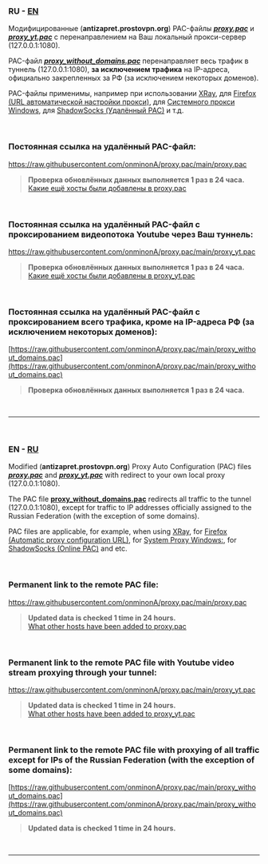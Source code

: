 

### RU - [EN](https://github.com/onminonA/proxy.pac#en---ru)

Модифицированные (**antizapret.prostovpn.org**) PAC-файлы [**_proxy.pac_**](https://github.com/onminonA/proxy.pac#%D0%BF%D0%BE%D1%81%D1%82%D0%BE%D1%8F%D0%BD%D0%BD%D0%B0%D1%8F-%D1%81%D1%81%D1%8B%D0%BB%D0%BA%D0%B0-%D0%BD%D0%B0-%D1%83%D0%B4%D0%B0%D0%BB%D1%91%D0%BD%D0%BD%D1%8B%D0%B9-pac-%D1%84%D0%B0%D0%B9%D0%BB) и [**_proxy_yt.pac_**](https://github.com/onminonA/proxy.pac#%D0%BF%D0%BE%D1%81%D1%82%D0%BE%D1%8F%D0%BD%D0%BD%D0%B0%D1%8F-%D1%81%D1%81%D1%8B%D0%BB%D0%BA%D0%B0-%D0%BD%D0%B0-%D1%83%D0%B4%D0%B0%D0%BB%D1%91%D0%BD%D0%BD%D1%8B%D0%B9-pac-%D1%84%D0%B0%D0%B9%D0%BB-%D1%81-%D0%BF%D1%80%D0%BE%D0%BA%D1%81%D0%B8%D1%80%D0%BE%D0%B2%D0%B0%D0%BD%D0%B8%D0%B5%D0%BC-%D0%B2%D0%B8%D0%B4%D0%B5%D0%BE%D0%BF%D0%BE%D1%82%D0%BE%D0%BA%D0%B0-youtube-%D1%87%D0%B5%D1%80%D0%B5%D0%B7-%D0%B2%D0%B0%D1%88-%D1%82%D1%83%D0%BD%D0%BD%D0%B5%D0%BB%D1%8C) с перенаправлением на Ваш локальный прокси-сервер (127.0.0.1:1080).  

PAC-файл [**_proxy_without_domains.pac_**](https://github.com/onminonA/proxy.pac#%D0%BF%D0%BE%D1%81%D1%82%D0%BE%D1%8F%D0%BD%D0%BD%D0%B0%D1%8F-%D1%81%D1%81%D1%8B%D0%BB%D0%BA%D0%B0-%D0%BD%D0%B0-%D1%83%D0%B4%D0%B0%D0%BB%D1%91%D0%BD%D0%BD%D1%8B%D0%B9-pac-%D1%84%D0%B0%D0%B9%D0%BB-%D1%81-%D0%BF%D1%80%D0%BE%D0%BA%D1%81%D0%B8%D1%80%D0%BE%D0%B2%D0%B0%D0%BD%D0%B8%D0%B5%D0%BC-%D0%B2%D1%81%D0%B5%D0%B3%D0%BE-%D1%82%D1%80%D0%B0%D1%84%D0%B8%D0%BA%D0%B0-%D0%BA%D1%80%D0%BE%D0%BC%D0%B5-%D0%BD%D0%B0-ip-%D0%B0%D0%B4%D1%80%D0%B5c%D0%B0-%D1%80%D1%84-%D0%B7%D0%B0-%D0%B8%D1%81%D0%BA%D0%BB%D1%8E%D1%87%D0%B5%D0%BD%D0%B8%D0%B5%D0%BC-%D0%BD%D0%B5%D0%BA%D0%BE%D1%82%D0%BE%D1%80%D1%8B%D1%85-%D0%B4%D0%BE%D0%BC%D0%B5%D0%BD%D0%BE%D0%B2) перенаправляет весь трафик в туннель (127.0.0.1:1080), **за исключением трафика** на IP-адреса, официально закрепленных за РФ (за исключением некоторых доменов).  

PAC-файлы применимы, например при использовании [XRay](https://github.com/XTLS/Xray-examples), для [Firefox (URL автоматической настройки прокси)](https://github.com/onminonA/proxy.pac/wiki#firefox), для [Системного прокси Windows](https://github.com/onminonA/proxy.pac/wiki#%D1%81%D0%B8%D1%81%D1%82%D0%B5%D0%BC%D0%BD%D1%8B%D0%B9-%D0%BF%D1%80%D0%BE%D0%BA%D1%81%D0%B8-windows), для [ShadowSocks (Удалённый PAC)](https://github.com/onminonA/proxy.pac/wiki#shadowsocks) и т.д.

<br>

### Постоянная ссылка на удалённый PAC-файл:
https://raw.githubusercontent.com/onminonA/proxy.pac/main/proxy.pac
>**Проверка обновлённых данных выполняется 1 раз в 24 часа.**   
>[Какие ещё хосты были добавлены в proxy.pac](https://github.com/onminonA/proxy.pac/wiki/proxy(_yt).pac#ru---en)

<br>

### Постоянная ссылка на удалённый PAC-файл с проксированием видеопотока Youtube через Ваш туннель:
https://raw.githubusercontent.com/onminonA/proxy.pac/main/proxy_yt.pac
>**Проверка обновлённых данных выполняется 1 раз в 24 часа.**   
>[Какие ещё хосты были добавлены в proxy_yt.pac](https://github.com/onminonA/proxy.pac/wiki/proxy(_yt).pac#ru---en)

<br>

### Постоянная ссылка на удалённый PAC-файл с проксированием всего трафика, кроме на IP-адреcа РФ (за исключением некоторых доменов):
[https://raw.githubusercontent.com/onminonA/proxy.pac/main/proxy_without_domains.pac](https://raw.githubusercontent.com/onminonA/proxy.pac/main/proxy_without_domains.pac)
>**Проверка обновлённых данных выполняется 1 раз в 24 часа.**   

<br>


---

<br>

### EN - [RU](https://github.com/onminonA/proxy.pac#ru---en)

Modified (**antizapret.prostovpn.org**) Proxy Auto Configuration (PAC) files [**_proxy.pac_**](https://github.com/onminonA/proxy.pac#permanent-link-to-the-remote-pac-file) and [**_proxy_yt.pac_**](https://github.com/onminonA/proxy.pac#permanent-link-to-the-remote-pac-file-with-youtube-video-stream-proxying-through-your-tunnel) with redirect to your own local proxy (127.0.0.1:1080).  

The PAC file [**proxy_without_domains.pac**](https://github.com/onminonA/proxy.pac#permanent-link-to-the-remote-pac-file-with-proxying-of-all-traffic-except-for-ips-of-the-russian-federation-with-the-exception-of-some-domains) redirects all traffic to the tunnel (127.0.0.1:1080), except for traffic to IP addresses officially assigned to the Russian Federation (with the exception of some domains).  

PAC files are applicable, for example, when using [XRay](https://github.com/XTLS/Xray-examples), for [Firefox (Automatic proxy configuration URL)](https://github.com/onminonA/proxy.pac/wiki#firefox-1), for [System Proxy Windows:](https://github.com/onminonA/proxy.pac/wiki#system-proxy-windows), for [ShadowSocks (Online PAC)](https://github.com/onminonA/proxy.pac/wiki#shadowsocks-1) and etc.

<br>

### Permanent link to the remote PAC file:
https://raw.githubusercontent.com/onminonA/proxy.pac/main/proxy.pac
>**Updated data is checked 1 time in 24 hours.**   
>[What other hosts have been added to proxy.pac](https://github.com/onminonA/proxy.pac/wiki/proxy(_yt).pac#en---ru)

<br>

### Permanent link to the remote PAC file with Youtube video stream proxying through your tunnel:
https://raw.githubusercontent.com/onminonA/proxy.pac/main/proxy_yt.pac
>**Updated data is checked 1 time in 24 hours.**   
>[What other hosts have been added to proxy_yt.pac](https://github.com/onminonA/proxy.pac/wiki/proxy(_yt).pac#en---ru)

<br>

### Permanent link to the remote PAC file with proxying of all traffic except for IPs of the Russian Federation (with the exception of some domains):
[https://raw.githubusercontent.com/onminonA/proxy.pac/main/proxy_without_domains.pac](https://raw.githubusercontent.com/onminonA/proxy.pac/main/proxy_without_domains.pac)
>**Updated data is checked 1 time in 24 hours.**   

<br>


---
